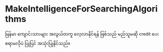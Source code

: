 # MakeIntelligenceForSearchingAlgorithms
မြန်မာ ကျောင်းသားများ အလွယ်တကူ လေ့လာနိုင်ရန် ဖြစ်သည် မည်သူမဆို credit ပေးစရာမလိုပဲ ပြုပြင် အသုံးပြုနိင်သည်။
